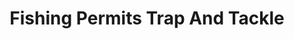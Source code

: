 ---
title: "Fishing Permits Trap And Tackle"
address: "Fishing Permits Trap And Tackle, 6 Seacliff Road, Bangor, Down, BT20 5EY"
tel: "+44 (0)28 914 5815"
county: "Down"
category: "Tackle Shops"
type: "Content"
lat: "54.66571807861328"
lng: "-5.6664018630981445"
---